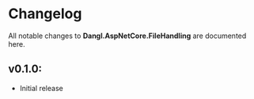 # Changelog

All notable changes to **Dangl.AspNetCore.FileHandling** are documented here.

## v0.1.0:
- Initial release
